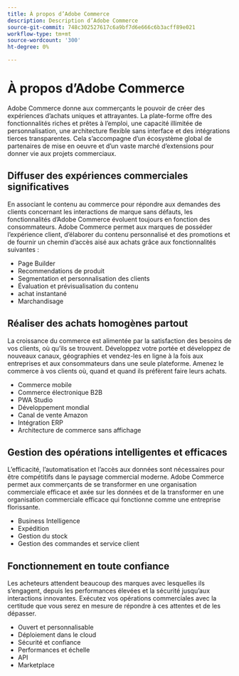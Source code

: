 ```yaml
---
title: À propos d’Adobe Commerce
description: Description d’Adobe Commerce
source-git-commit: 748c302527617c6a9bf7d6e666c6b3acff89e021
workflow-type: tm+mt
source-wordcount: '300'
ht-degree: 0%

---
```



# À propos d’Adobe Commerce

Adobe Commerce donne aux commerçants le pouvoir de créer des expériences d’achats uniques et attrayantes. La plate-forme offre des fonctionnalités riches et prêtes à l’emploi, une capacité illimitée de personnalisation, une architecture flexible sans interface et des intégrations tierces transparentes. Cela s’accompagne d’un écosystème global de partenaires de mise en oeuvre et d’un vaste marché d’extensions pour donner vie aux projets commerciaux.

## Diffuser des expériences commerciales significatives

En associant le contenu au commerce pour répondre aux demandes des clients concernant les interactions de marque sans défauts, les fonctionnalités d’Adobe Commerce évoluent toujours en fonction des consommateurs. Adobe Commerce permet aux marques de posséder l’expérience client, d’élaborer du contenu personnalisé et des promotions et de fournir un chemin d’accès aisé aux achats grâce aux fonctionnalités suivantes :

- Page Builder
- Recommendations de produit
- Segmentation et personnalisation des clients
- Évaluation et prévisualisation du contenu
- achat instantané
- Marchandisage

## Réaliser des achats homogènes partout

La croissance du commerce est alimentée par la satisfaction des besoins de vos clients, où qu’ils se trouvent. Développez votre portée et développez de nouveaux canaux, géographies et vendez-les en ligne à la fois aux entreprises et aux consommateurs dans une seule plateforme. Amenez le commerce à vos clients où, quand et quand ils préfèrent faire leurs achats.

- Commerce mobile
- Commerce électronique B2B
- PWA Studio
- Développement mondial
- Canal de vente Amazon
- Intégration ERP
- Architecture de commerce sans affichage

## Gestion des opérations intelligentes et efficaces

L’efficacité, l’automatisation et l’accès aux données sont nécessaires pour être compétitifs dans le paysage commercial moderne. Adobe Commerce permet aux commerçants de se transformer en une organisation commerciale efficace et axée sur les données et de la transformer en une organisation commerciale efficace qui fonctionne comme une entreprise florissante.

- Business Intelligence
- Expédition
- Gestion du stock
- Gestion des commandes et service client

## Fonctionnement en toute confiance

Les acheteurs attendent beaucoup des marques avec lesquelles ils s’engagent, depuis les performances élevées et la sécurité jusqu’aux interactions innovantes. Exécutez vos opérations commerciales avec la certitude que vous serez en mesure de répondre à ces attentes et de les dépasser.

- Ouvert et personnalisable
- Déploiement dans le cloud
- Sécurité et confiance
- Performances et échelle
- API
- Marketplace
